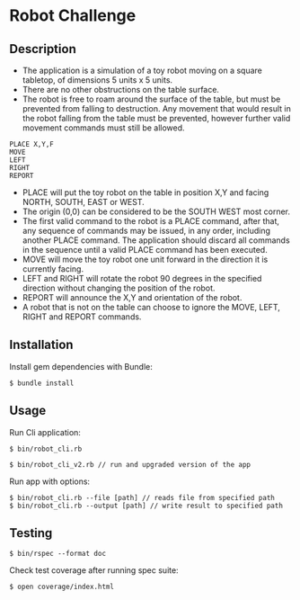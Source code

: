 # Robot Challenge

## Description

- The application is a simulation of a toy robot moving on a square tabletop, of dimensions 5 units x 5 units.
- There are no other obstructions on the table surface.
- The robot is free to roam around the surface of the table, but must be prevented from falling to destruction. Any movement
  that would result in the robot falling from the table must be prevented, however further valid movement commands must still
  be allowed.

```plain
PLACE X,Y,F
MOVE
LEFT
RIGHT
REPORT
```

- PLACE will put the toy robot on the table in position X,Y and facing NORTH, SOUTH, EAST or WEST.
- The origin (0,0) can be considered to be the SOUTH WEST most corner.
- The first valid command to the robot is a PLACE command, after that, any sequence of commands may be issued, in any order, including another PLACE command. The application should discard all commands in the sequence until a valid PLACE command has been executed.
- MOVE will move the toy robot one unit forward in the direction it is currently facing.
- LEFT and RIGHT will rotate the robot 90 degrees in the specified direction without changing the position of the robot.
- REPORT will announce the X,Y and orientation of the robot.
- A robot that is not on the table can choose to ignore the MOVE, LEFT, RIGHT and REPORT commands.

## Installation

Install gem dependencies with Bundle:

    $ bundle install

## Usage

Run Cli application:

    $ bin/robot_cli.rb

    $ bin/robot_cli_v2.rb // run and upgraded version of the app

Run app with options:

    $ bin/robot_cli.rb --file [path] // reads file from specified path
    $ bin/robot_cli.rb --output [path] // write result to specified path


## Testing

    $ bin/rspec --format doc

  Check test coverage after running spec suite:

    $ open coverage/index.html
